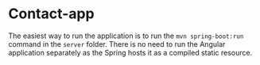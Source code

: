 # Contact-app

The easiest way to run the application is to run the `mvn spring-boot:run` command in the `server` folder.
There is no need to run the Angular application separately as the Spring hosts it as a compiled static resource.
